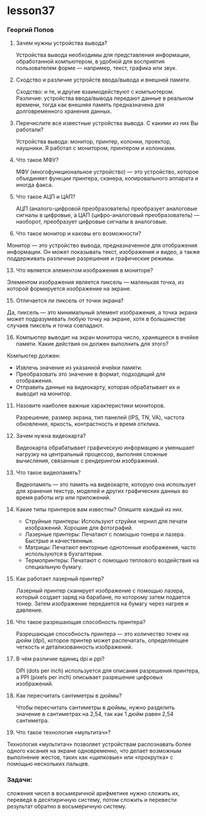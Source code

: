 # lesson37
### Георгий Попов 
1. Зачем нужны устройства вывода?

   Устройства вывода необходимы для представления информации, обработанной компьютером, в удобной для восприятия пользователем форме — например, текст, графика или звук.

3. Сходство и различие устройств ввода/вывода и внешней памяти.

   Сходство: и те, и другие взаимодействуют с компьютером. Различие: устройства ввода/вывода передают данные в реальном времени, тогда как внешняя память предназначена для долговременного хранения данных.

5. Перечислите все известные устройства вывода. С какими из них Вы работали?

   Устройства вывода: монитор, принтер, колонки, проектор, наушники. Я работал с монитором, принтером и колонками.

7. Что такое МФУ?

   МФУ (многофункциональное устройство) — это устройство, которое объединяет функции принтера, сканера, копировального аппарата и иногда факса.

9. Что такое АЦП и ЦАП?

    АЦП (аналого-цифровой преобразователь) преобразует аналоговые сигналы в цифровые, а ЦАП (цифро-аналоговый преобразователь) — наоборот, преобразует цифровые сигналы в аналоговые.

11. Что такое монитор и каковы его возможности?

Монитор — это устройство вывода, предназначенное для отображения информации. Он может показывать текст, изображения и видео, а также поддерживать различные разрешения и графические режимы.

13. Что является элементом изображения в мониторе?

Элементом изображения является пиксель — маленькая точка, из которой формируется изображение на экране.

15. Отличается ли пиксель от точки экрана?
  
   Да, пиксель — это минимальный элемент изображения, а точка экрана может подразумевать любую точку на экране, хотя в большинстве случаев пиксель и точка совпадают.

16. Компьютер выводит на экран монитора число, хранящееся в ячейке памяти. Какие действия он должен выполнить для этого?

Компьютер должен:
   - Извлечь значение из указанной ячейки памяти.
   - Преобразовать это значение в формат, подходящий для отображения.
   - Отправить данные на видеокарту, которая обрабатывает их и выводит на монитор.

11. Назовите наиболее важные характеристики мониторов.

     Разрешение, размер экрана, тип панелей (IPS, TN, VA), частота обновления, яркость, контрастность и время отклика.

13. Зачем нужна видеокарта?

    Видеокарта обрабатывает графическую информацию и уменьшает нагрузку на центральный процессор, выполняя сложные вычисления, связанные с рендерингом изображений.

15. Что такое видеопамять?

    Видеопамять — это память на видеокарте, которую она использует для хранения текстур, моделей и других графических данных во время работы игр или приложений.

17. Какие типы принтеров вам известны? Опишите каждый из них.

     - Струйные принтеры: Используют струйки чернил для печати изображений. Хорошие для фотографий.
    - Лазерные принтеры: Печатают с помощью тонера и лазера. Быстрые и качественные.
    - Матрицы: Печатают векторные однотонные изображения, часто используются в бухгалтерии.
    - Термопринтеры: Печатают с помощью теплового воздействия на специальную бумагу.

19. Как работает лазерный принтер?

     Лазерный принтер сканирует изображение с помощью лазера, который создает заряд на барабане, по которому затем подается тонер. Затем изображение передается на бумагу через нагрев и давление.

21. Что такое разрешающая способность принтера?

     Разрешающая способность принтера — это количество точек на дюйм (dpi), которое принтер может распечатать, определяющее четкость и детализованность изображений.

23. В чём различие единиц dpi и ppi?

     DPI (dots per inch) используется для описания разрешения принтера, а PPI (pixels per inch) описывает разрешение цифровых изображений.

25. Как пересчитать сантиметры в дюймы?

     Чтобы пересчитать сантиметры в дюймы, нужно разделить значение в сантиметрах на 2,54, так как 1 дюйм равен 2,54 сантиметра.

27. Что такое технология «мультитач»?

Технология «мультитач» позволяет устройствам распознавать более одного касания на экране одновременно, что делает возможным выполнение жестов, таких как «щипковые» или «прокрутка» с помощью нескольких пальцев.

### Задачи:

сложения чисел в восьмеричной арифметике нужно сложить их, переведя в десятиричную систему, потом сложить и перевести результат обратно в восьмеричную систему.
